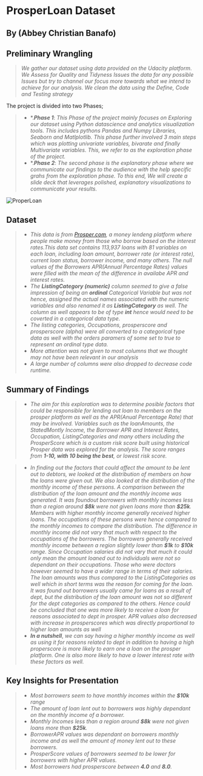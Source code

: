 # ProsperLoan Dataset
## By (Abbey Christian Banafo)

## Preliminary Wrangling
> *We gather our dataset using data provided on the Udacity platform*.
> *We Assess for Quality and Tidyness Issues the data for any possible Issues but try to channel our focus more towards what we intend to achieve for our analysis.*
> *We clean the data using the Define, Code and Testing strategy*

The project is divided into two Phases;
> * *.***Phase 1***: *This Phase of the project mainly focuses on Exploring our dataset using Python datascience and analytics visualization tools. This includes pythons Pandas and Numpy Libraries, Seaborn and Matlplotlib. This phase further involved 3 main steps which was plotting univariate variables, bivarate and finally Multivariate variables. This, we refer to as the exploration phase of the project.*
> * *.***Phase 2***: *The second phase is the explanatory phase where we communicate our findings to the audience with the help specific grahs from the exploration phase. To this end, We will create a slide deck that leverages polished, explanatory visualizations to communicate your results.*

![ProperLoan](ProsperLoanImage.png)

## Dataset

> * *This data is from [Prosper.com](https://www.prosper.com/), a money lendeng platform where people make money from those who borrow based on the interest rates.This data set contains 113,937 loans with 81 variables on each loan, including loan amount, borrower rate (or interest rate), current loan status, borrower income, and many others. The null values of the Borrowers APR(Annual Percentage Rates) values were filled with the mean of the difference in availabe APR and interest rates.*
> * *The **ListingCategory (numeric)** column seemed to give a false impression of being an **ordinal** Categorical Variable but was not hence, assigned the actual names associated with the numeric variables and also renamed it as **ListingCategory** as well. The column as well appears to be of type **int** hence would need to be coverted in a categorical data type.*
> * *The listing categories, Occupations, prosperscore and prosperscore (alpha) were all converted to a categorical type data as well with the orders paramers of some set to true to represent an  ordinal type data.*
> * *More attention was not given to most columns that we thought may not have been relevant in our analysis*
> * *A large number of columns were also dropped to decrease code runtime.*

## Summary of Findings

> * *The aim for this exploration was to determine posible factors that could be responsible for lending out loan to members on the prosper platform as well as the APR(Anual Percentage Rate) that may be involved. Variables such as the loanAmounts, the StatedMontly Income, the Borrower APR and Interest Rates, Occupation, ListingCategories and many others including the ProsperScore which is a custom risk score built using historical Prosper data was explored for the analysis. The score ranges from **1-10, with 10 being the best**, or lowest risk score.*

> * *In finding out the factors that could affect the amount to be lent out to debtors, we looked at the distribution of members on how the loans were given out. We also looked at the distribution of the monthly income of these persons. A comparison between the distribution of the loan amount and the monthly income was generated. It was foundout borrowers with monthly incomes less than a region around **\$8k** were not given loans more than **\$25k**. Members with higher monthly income generally received higher loans. The occupations of these persons were hence compared to the monthly incomes to compare the distribution. The difference in monthly income did not vary that much with respect to the occupations of the borrowers. The borrowers generally received monthly income between a region slightly lower than **\$1k** to **\$10k** range. Since Occupation salaries did not vary that much it could only mean the amount loaned out to individuals were not so dependant on their occupations. Those who were doctors however seemed to have a wider range in terms of their salaries. The loan amounts was thus compared to the ListingCategories as well which in short terms was the reason for coming for the loan. It was found out borrowers usually came for loans as a result of dept, but the distribution of the loan amount was not so different for the dept categories as compared to the others. Hence could be concluded that one was more likely to receive a loan for reasons associated to dept in prosper. APR values also decreased with increase in prosperscores which was directly proportional to higher loan amounts as well*
> * ***In a nutshell***, *we can say having a higher monthly income as well as using it for reasons related to dept in addition to having a high properscore is more likely to earn one a loan on the prosper platform. One is also more likely to have a lower interest rate with these factors as well.*


## Key Insights for Presentation

> * *Most borrowers seem to have monthly incomes within the **\$10k** range*
> * *The amount of loan lent out to borrowers was highly dependant on the monthly income of a borrower.*
> * *Monthly Incomes less than a region around **\$8k** were not given loans more than **\$25k**.*
> * *BorrowerAPR values was dependant on borrowers monthly income and as well the amount of money lent out to these borrowers.*
> * *ProsperScore values of borrowers seemed to be lower for borrowers with higher APR values.* 
> * *Most borrowers had prosperscore between **4.0** and **8.0**.*
